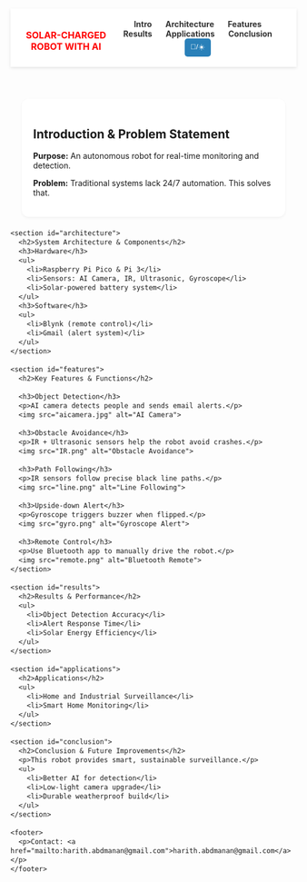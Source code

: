 <!DOCTYPE html>
<html lang="en">
<head>
  <meta charset="UTF-8">
  <meta name="viewport" content="width=device-width, initial-scale=1">
  <title>Solar Surveillance Robot</title>
  <style>
    :root {
      --bg: #f5f5f5;
      --text: #333;
      --card: #fff;
    }
    body.dark {
      --bg: #1e1e1e;
      --text: #eee;
      --card: #2b2b2b;
    }

    body {
      font-family: 'Segoe UI', sans-serif;
      margin: 0;
      padding: 0;
      background-color: var(--bg);
      color: var(--text);
      transition: 0.3s;
    }

    header {
      position: sticky;
      top: 0;
      background-color: var(--card);
      padding: 15px 20px;
      box-shadow: 0 2px 5px rgba(0,0,0,0.1);
      display: flex;
      justify-content: space-between;
      align-items: center;
      z-index: 10;
    }

    header h1 {
      font-size: 1rem;
      color: red;
    }

    nav a {
      margin: 0 10px;
      text-decoration: none;
      font-weight: bold;
      color: var(--text);
    }

    nav a:hover {
      text-decoration: underline;
    }

    .toggle-btn {
      padding: 5px 10px;
      background-color: #2980b9;
      border: none;
      border-radius: 5px;
      color: white;
      cursor: pointer;
    }

    section {
      background: var(--card);
      margin: 20px;
      padding: 20px;
      border-radius: 12px;
      box-shadow: 0 2px 5px rgba(0,0,0,0.05);
      animation: fadeIn 0.7s ease-in;
    }

    @keyframes fadeIn {
      from { opacity: 0; transform: translateY(20px); }
      to { opacity: 1; transform: translateY(0); }
    }

    img {
      max-width: 100%;
      border-radius: 10px;
      margin-top: 10px;
    }

    ul {
      padding-left: 20px;
    }

    footer {
      text-align: center;
      padding: 20px;
      font-size: 0.9rem;
    }

    @media (max-width: 768px) {
      nav a {
        display: inline-block;
        margin: 8px 5px;
      }
      header {
        flex-direction: column;
        align-items: flex-start;
      }
    }
  </style>
</head>
<body>

  <header>
    <h1>SOLAR-CHARGED ROBOT WITH AI</h1>
    <div>
      <nav>
        <a href="#introduction">Intro</a>
        <a href="#architecture">Architecture</a>
        <a href="#features">Features</a>
        <a href="#results">Results</a>
        <a href="#applications">Applications</a>
        <a href="#conclusion">Conclusion</a>
      </nav>
      <button class="toggle-btn" onclick="toggleMode()">🌙/☀️</button>
    </div>
  </header>

  <main>
    <section id="introduction">
      <h2>Introduction & Problem Statement</h2>
      <p><strong>Purpose:</strong> An autonomous robot for real-time monitoring and detection.</p>
      <p><strong>Problem:</strong> Traditional systems lack 24/7 automation. This solves that.</p>
    </section>

    <section id="architecture">
      <h2>System Architecture & Components</h2>
      <h3>Hardware</h3>
      <ul>
        <li>Raspberry Pi Pico & Pi 3</li>
        <li>Sensors: AI Camera, IR, Ultrasonic, Gyroscope</li>
        <li>Solar-powered battery system</li>
      </ul>
      <h3>Software</h3>
      <ul>
        <li>Blynk (remote control)</li>
        <li>Gmail (alert system)</li>
      </ul>
    </section>

    <section id="features">
      <h2>Key Features & Functions</h2>

      <h3>Object Detection</h3>
      <p>AI camera detects people and sends email alerts.</p>
      <img src="aicamera.jpg" alt="AI Camera">

      <h3>Obstacle Avoidance</h3>
      <p>IR + Ultrasonic sensors help the robot avoid crashes.</p>
      <img src="IR.png" alt="Obstacle Avoidance">

      <h3>Path Following</h3>
      <p>IR sensors follow precise black line paths.</p>
      <img src="line.png" alt="Line Following">

      <h3>Upside-down Alert</h3>
      <p>Gyroscope triggers buzzer when flipped.</p>
      <img src="gyro.png" alt="Gyroscope Alert">

      <h3>Remote Control</h3>
      <p>Use Bluetooth app to manually drive the robot.</p>
      <img src="remote.png" alt="Bluetooth Remote">
    </section>

    <section id="results">
      <h2>Results & Performance</h2>
      <ul>
        <li>Object Detection Accuracy</li>
        <li>Alert Response Time</li>
        <li>Solar Energy Efficiency</li>
      </ul>
    </section>

    <section id="applications">
      <h2>Applications</h2>
      <ul>
        <li>Home and Industrial Surveillance</li>
        <li>Smart Home Monitoring</li>
      </ul>
    </section>

    <section id="conclusion">
      <h2>Conclusion & Future Improvements</h2>
      <p>This robot provides smart, sustainable surveillance.</p>
      <ul>
        <li>Better AI for detection</li>
        <li>Low-light camera upgrade</li>
        <li>Durable weatherproof build</li>
      </ul>
    </section>

    <footer>
      <p>Contact: <a href="mailto:harith.abdmanan@gmail.com">harith.abdmanan@gmail.com</a></p>
    </footer>
  </main>

  <script>
    function toggleMode() {
      document.body.classList.toggle("dark");
    }
    // Smooth scroll for anchor links
    document.querySelectorAll('a[href^="#"]').forEach(anchor => {
      anchor.addEventListener('click', function(e) {
        e.preventDefault();
        document.querySelector(this.getAttribute('href'))
          .scrollIntoView({ behavior: 'smooth' });
      });
    });
  </script>
</body>
</html>
